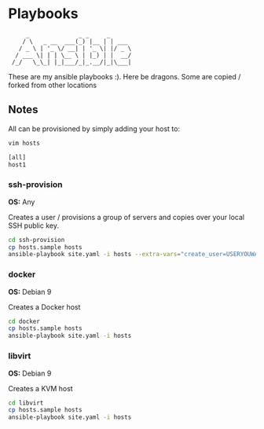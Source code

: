 # Playbooks

```
     _              _ _     _
    / \   _ __  ___(_) |__ | | ___
   / _ \ | '_ \/ __| | '_ \| |/ _ \
  / ___ \| | | \__ \ | |_) | |  __/
 /_/   \_\_| |_|___/_|_.__/|_|\___|
```

These are my ansible playbooks :). Here be dragons. Some are copied / forked from other locations


## Notes

All can be provisioned by simply adding your host to:

```sh
vim hosts

[all]
host1
```

### ssh-provision

**OS:** Any

Creates a user / provisions a group of servers and copies over your local SSH public key.

```sh
cd ssh-provision
cp hosts.sample hosts
ansible-playbook site.yaml -i hosts --extra-vars="create_user=USERYOUWANTTOCREATE"
```


### docker

**OS:** Debian 9

Creates a Docker host

```sh
cd docker
cp hosts.sample hosts
ansible-playbook site.yaml -i hosts
```

### libvirt

**OS:** Debian 9

Creates a KVM host

```sh
cd libvirt
cp hosts.sample hosts
ansible-playbook site.yaml -i hosts
```
